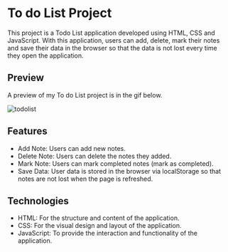 # To do List Project

This project is a Todo List application developed using HTML, CSS and JavaScript. With this application, users can add, delete, mark their notes and save their data in the browser so that the data is not lost every time they open the application.

## Preview

A preview of my To do List project is in the gif below.

![todolist](https://github.com/user-attachments/assets/a0e36d7f-852a-4a98-a11f-b41e298e3fbb)

## Features
* Add Note: Users can add new notes.
* Delete Note: Users can delete the notes they added.
* Mark Note: Users can mark completed notes (mark as completed).
* Save Data: User data is stored in the browser via localStorage so that notes are not lost when the page is refreshed.
  
## Technologies
* HTML: For the structure and content of the application.
* CSS: For the visual design and layout of the application.
* JavaScript: To provide the interaction and functionality of the application.
